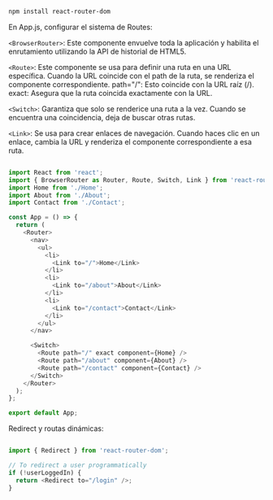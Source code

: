 

```bash

npm install react-router-dom

```

En App.js, configurar el sistema de Routes:

`<BrowserRouter>`: Este componente envuelve toda la aplicación y habilita el enrutamiento utilizando la API de historial de HTML5.

`<Route>`: Este componente se usa para definir una ruta en una URL específica. Cuando la URL coincide con el path de la ruta, se renderiza el componente correspondiente.
path="/": Esto coincide con la URL raíz (/).
exact: Asegura que la ruta coincida exactamente con la URL.

`<Switch>`: Garantiza que solo se renderice una ruta a la vez. Cuando se encuentra una coincidencia, deja de buscar otras rutas.

`<Link>`: Se usa para crear enlaces de navegación. Cuando haces clic en un enlace, cambia la URL y renderiza el componente correspondiente a esa ruta.

```javascript

import React from 'react';
import { BrowserRouter as Router, Route, Switch, Link } from 'react-router-dom';
import Home from './Home';
import About from './About';
import Contact from './Contact';

const App = () => {
  return (
    <Router>
      <nav>
        <ul>
          <li>
            <Link to="/">Home</Link>
          </li>
          <li>
            <Link to="/about">About</Link>
          </li>
          <li>
            <Link to="/contact">Contact</Link>
          </li>
        </ul>
      </nav>

      <Switch>
        <Route path="/" exact component={Home} />
        <Route path="/about" component={About} />
        <Route path="/contact" component={Contact} />
      </Switch>
    </Router>
  );
};

export default App;

```


Redirect y routas dinámicas:

```javascript

import { Redirect } from 'react-router-dom';

// To redirect a user programmatically
if (!userLoggedIn) {
  return <Redirect to="/login" />;
}

```